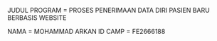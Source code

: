 JUDUL PROGRAM = PROSES PENERIMAAN DATA DIRI PASIEN BARU BERBASIS WEBSITE

NAMA = MOHAMMAD ARKAN
ID CAMP = FE2666188
